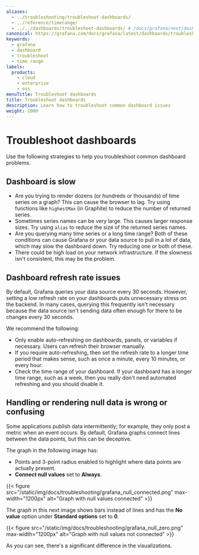 ```yaml
---
aliases:
  - ../troubleshooting/troubleshoot-dashboards/
  - ../reference/timerange/
  - ../../dashboards/troubleshoot-dashboards/ # /docs/grafana/next/dashboards/troubleshoot-dashboards/
canonical: https://grafana.com/docs/grafana/latest/dashboards/troubleshoot-dashboards/
keywords:
  - grafana
  - dashboard
  - troubleshoot
  - time range
labels:
  products:
    - cloud
    - enterprise
    - oss
menuTitle: Troubleshoot dashboards
title: Troubleshoot dashboards
description: Learn how to troubleshoot common dashboard issues
weight: 1000
---
```


# Troubleshoot dashboards

Use the following strategies to help you troubleshoot common dashboard problems.

## Dashboard is slow

- Are you trying to render dozens (or hundreds or thousands) of time series on a graph? This can cause the browser to lag. Try using functions like `highestMax` (in Graphite) to reduce the number of returned series.
- Sometimes series names can be very large. This causes larger response sizes. Try using `alias` to reduce the size of the returned series names.
- Are you querying many time series or a long time range? Both of these conditions can cause Grafana or your data source to pull in a lot of data, which may slow the dashboard down. Try reducing one or both of these.
- There could be high load on your network infrastructure. If the slowness isn't consistent, this may be the problem.

## Dashboard refresh rate issues

By default, Grafana queries your data source every 30 seconds. However, setting a low refresh rate on your dashboards puts unnecessary stress on the backend. In many cases, querying this frequently isn't necessary because the data source isn't sending data often enough for there to be changes every 30 seconds.

We recommend the following:

- Only enable auto-refreshing on dashboards, panels, or variables if necessary. Users can refresh their browser manually.
- If you require auto-refreshing, then set the refresh rate to a longer time period that makes sense, such as once a minute, every 10 minutes, or every hour.
- Check the time range of your dashboard. If your dashboard has a longer time range, such as a week, then you really don't need automated refreshing and you should disable it.

## Handling or rendering null data is wrong or confusing

Some applications publish data intermittently; for example, they only post a metric when an event occurs. By default, Grafana graphs connect lines between the data points, but this can be deceptive.

The graph in the following image has:

- Points and 3-point radius enabled to highlight where data points are actually present.
- **Connect null values** set to **Always**.

{{< figure src="/static/img/docs/troubleshooting/grafana_null_connected.png" max-width="1200px" alt="Graph with null values connected" >}}

The graph in this next image shows bars instead of lines and has the **No value** option under **Standard options** set to **0**.

{{< figure src="/static/img/docs/troubleshooting/grafana_null_zero.png" max-width="1200px" alt="Graph with null values not connected" >}}

As you can see, there's a significant difference in the visualizations.
